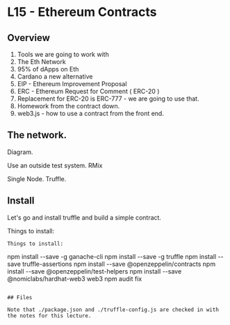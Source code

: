 













# L15 - Ethereum Contracts

## Overview

1. Tools we are going to work with
2. The Eth Network
3. 95% of dApps on Eth
4. Cardano a new alternative
5. EIP - Ethereum Improvement Proposal
6. ERC - Ethereum Request for Comment ( ERC-20 )
7. Replacement for ERC-20 is ERC-777 - we are going to use that.
8. Homework from the contract down.
8. web3.js - how to use a contract from the front end.

## The network.

Diagram.

Use an outside test system. RMix

Single Node. Truffle.

## Install

Let's go and install truffle and build a simple contract.

Things to install:

```
Things to install:

```
npm install --save -g ganache-cli
npm install --save -g truffle
npm install --save truffle-assertions
npm install --save @openzeppelin/contracts
npm install --save @openzeppelin/test-helpers
npm install --save @nomiclabs/hardhat-web3 web3
npm audit fix

```

## Files

Note that ./package.json and ./truffle-config.js are checked in with the notes for this lecture.

